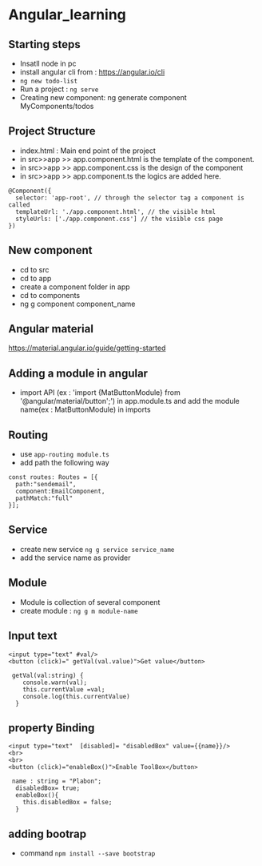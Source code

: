 # Angular_learning
## Starting steps
* Insatll node in pc
* install angular cli from : https://angular.io/cli
* `ng new todo-list`
* Run a project : `ng serve`
* Creating new component: ng generate component MyComponents/todos


## Project Structure
* index.html : Main end point of the project
* in src>>app >> app.component.html is the template of the component.
* in src>>app >> app.component.css is the design of the component
* in src>>app >> app.component.ts the logics are added here.
```
@Component({
  selector: 'app-root', // through the selector tag a component is called
  templateUrl: './app.component.html', // the visible html
  styleUrls: ['./app.component.css'] // the visible css page
})
```


## New component
* cd to src
* cd to app
* create a component folder in app
* cd to components
* ng g component component_name

## Angular material
https://material.angular.io/guide/getting-started

## Adding a module in angular
* import API (ex : 'import {MatButtonModule} from '@angular/material/button';') in app.module.ts and add the module name(ex : MatButtonModule) in imports


## Routing
* use `app-routing module.ts`
* add path the following way
```
const routes: Routes = [{
  path:"sendemail",
  component:EmailComponent,
  pathMatch:"full"
}];
```

## Service
* create new service `ng g service service_name`
* add the service name as provider

## Module
* Module is collection of several component
* create module : `ng g m module-name`

## Input text
```
<input type="text" #val/>
<button (click)=" getVal(val.value)">Get value</button>

 getVal(val:string) {
    console.warn(val);
    this.currentValue =val;
    console.log(this.currentValue)
  }
```

## property Binding
```
<input type="text"  [disabled]= "disabledBox" value={{name}}/>
<br>
<br>
<button (click)="enableBox()">Enable ToolBox</button>

 name : string = "Plabon";
  disabledBox= true;
  enableBox(){
    this.disabledBox = false;
  }

```
## adding bootrap
* command `npm install --save bootstrap`
